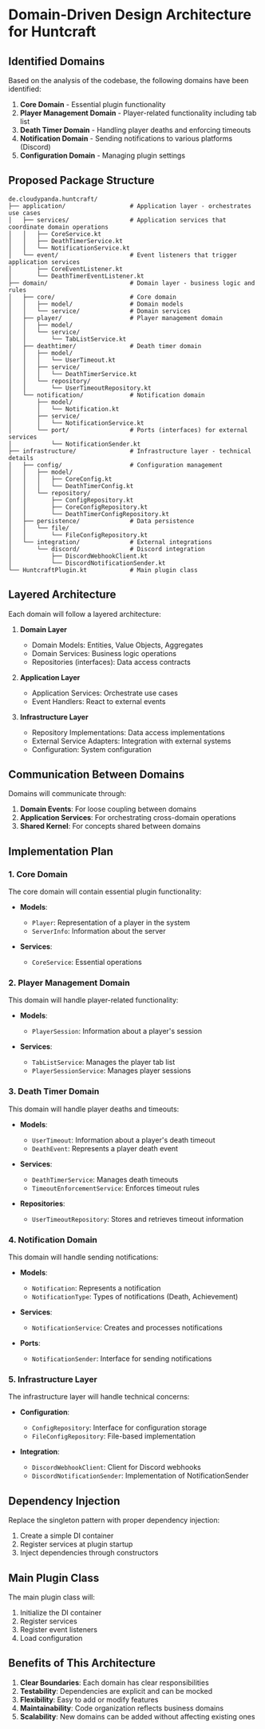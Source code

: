 # Domain-Driven Design Architecture for Huntcraft

## Identified Domains

Based on the analysis of the codebase, the following domains have been identified:

1. **Core Domain** - Essential plugin functionality
2. **Player Management Domain** - Player-related functionality including tab list
3. **Death Timer Domain** - Handling player deaths and enforcing timeouts
4. **Notification Domain** - Sending notifications to various platforms (Discord)
5. **Configuration Domain** - Managing plugin settings

## Proposed Package Structure

```
de.cloudypanda.huntcraft/
├── application/                  # Application layer - orchestrates use cases
│   ├── services/                 # Application services that coordinate domain operations
│   │   ├── CoreService.kt
│   │   ├── DeathTimerService.kt
│   │   └── NotificationService.kt
│   └── event/                    # Event listeners that trigger application services
│       ├── CoreEventListener.kt
│       └── DeathTimerEventListener.kt
├── domain/                       # Domain layer - business logic and rules
│   ├── core/                     # Core domain
│   │   ├── model/                # Domain models
│   │   └── service/              # Domain services
│   ├── player/                   # Player management domain
│   │   ├── model/
│   │   └── service/
│   │       └── TabListService.kt
│   ├── deathtimer/               # Death timer domain
│   │   ├── model/
│   │   │   └── UserTimeout.kt
│   │   ├── service/
│   │   │   └── DeathTimerService.kt
│   │   └── repository/
│   │       └── UserTimeoutRepository.kt
│   └── notification/             # Notification domain
│       ├── model/
│       │   └── Notification.kt
│       ├── service/
│       │   └── NotificationService.kt
│       └── port/                 # Ports (interfaces) for external services
│           └── NotificationSender.kt
├── infrastructure/               # Infrastructure layer - technical details
│   ├── config/                   # Configuration management
│   │   ├── model/
│   │   │   ├── CoreConfig.kt
│   │   │   └── DeathTimerConfig.kt
│   │   └── repository/
│   │       ├── ConfigRepository.kt
│   │       ├── CoreConfigRepository.kt
│   │       └── DeathTimerConfigRepository.kt
│   ├── persistence/              # Data persistence
│   │   └── file/
│   │       └── FileConfigRepository.kt
│   └── integration/              # External integrations
│       └── discord/              # Discord integration
│           ├── DiscordWebhookClient.kt
│           └── DiscordNotificationSender.kt
└── HuntcraftPlugin.kt            # Main plugin class
```

## Layered Architecture

Each domain will follow a layered architecture:

1. **Domain Layer**
   - Domain Models: Entities, Value Objects, Aggregates
   - Domain Services: Business logic operations
   - Repositories (interfaces): Data access contracts

2. **Application Layer**
   - Application Services: Orchestrate use cases
   - Event Handlers: React to external events

3. **Infrastructure Layer**
   - Repository Implementations: Data access implementations
   - External Service Adapters: Integration with external systems
   - Configuration: System configuration

## Communication Between Domains

Domains will communicate through:

1. **Domain Events**: For loose coupling between domains
2. **Application Services**: For orchestrating cross-domain operations
3. **Shared Kernel**: For concepts shared between domains

## Implementation Plan

### 1. Core Domain

The core domain will contain essential plugin functionality:

- **Models**:
  - `Player`: Representation of a player in the system
  - `ServerInfo`: Information about the server

- **Services**:
  - `CoreService`: Essential operations

### 2. Player Management Domain

This domain will handle player-related functionality:

- **Models**:
  - `PlayerSession`: Information about a player's session

- **Services**:
  - `TabListService`: Manages the player tab list
  - `PlayerSessionService`: Manages player sessions

### 3. Death Timer Domain

This domain will handle player deaths and timeouts:

- **Models**:
  - `UserTimeout`: Information about a player's death timeout
  - `DeathEvent`: Represents a player death event

- **Services**:
  - `DeathTimerService`: Manages death timeouts
  - `TimeoutEnforcementService`: Enforces timeout rules

- **Repositories**:
  - `UserTimeoutRepository`: Stores and retrieves timeout information

### 4. Notification Domain

This domain will handle sending notifications:

- **Models**:
  - `Notification`: Represents a notification
  - `NotificationType`: Types of notifications (Death, Achievement)

- **Services**:
  - `NotificationService`: Creates and processes notifications

- **Ports**:
  - `NotificationSender`: Interface for sending notifications

### 5. Infrastructure Layer

The infrastructure layer will handle technical concerns:

- **Configuration**:
  - `ConfigRepository`: Interface for configuration storage
  - `FileConfigRepository`: File-based implementation

- **Integration**:
  - `DiscordWebhookClient`: Client for Discord webhooks
  - `DiscordNotificationSender`: Implementation of NotificationSender

## Dependency Injection

Replace the singleton pattern with proper dependency injection:

1. Create a simple DI container
2. Register services at plugin startup
3. Inject dependencies through constructors

## Main Plugin Class

The main plugin class will:

1. Initialize the DI container
2. Register services
3. Register event listeners
4. Load configuration

## Benefits of This Architecture

1. **Clear Boundaries**: Each domain has clear responsibilities
2. **Testability**: Dependencies are explicit and can be mocked
3. **Flexibility**: Easy to add or modify features
4. **Maintainability**: Code organization reflects business domains
5. **Scalability**: New domains can be added without affecting existing ones